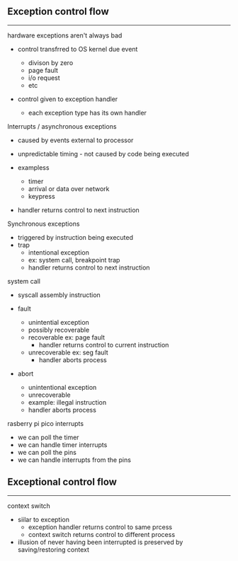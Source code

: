 Exception control flow
---
___

hardware exceptions aren't always bad
 - control transfrred to OS kernel due event
    - divison by zero
    - page fault
    - i/o request
    - etc

- control given to exception handler
    - each exception type has its own handler

Interrupts / asynchronous exceptions
- caused by events external to processor
- unpredictable timing - not caused by code being executed

- exampless
    - timer
    - arrival or data over network
    - keypress
- handler returns control to next instruction

Synchronous exceptions
- triggered by instruction being executed
- trap
    - intentional exception
    - ex: system call, breakpoint trap
    - handler returns control to next instruction

system call
- syscall assembly instruction

- fault
    - unintential exception
    - possibly recoverable
    - recoverable ex: page fault
        - handler returns control to current instruction
    - unrecoverable ex: seg fault
        - handler aborts process
- abort
    - unintentional exception
    - unrecoverable
    - example: illegal instruction
    - handler aborts process



rasberry pi pico interrupts
- we can poll the timer
- we can handle timer interrupts
- we can poll the pins
- we can handle interrupts from the pins

Exceptional control flow
---
___

context switch
- siilar to exception
    - exception handler returns control to same prcess
    - context switch returns control to different process
- illusion of never having been interrupted is preserved by saving/restoring context
